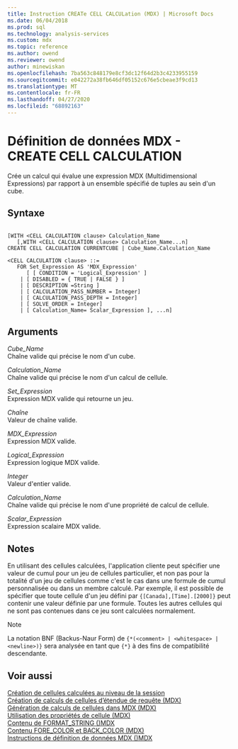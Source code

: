 ```yaml
---
title: Instruction CREATe CELL CALCULation (MDX) | Microsoft Docs
ms.date: 06/04/2018
ms.prod: sql
ms.technology: analysis-services
ms.custom: mdx
ms.topic: reference
ms.author: owend
ms.reviewer: owend
author: minewiskan
ms.openlocfilehash: 7ba563c848179e8cf3dc12f64d2b3c4233955159
ms.sourcegitcommit: e042272a38fb646df05152c676e5cbeae3f9cd13
ms.translationtype: MT
ms.contentlocale: fr-FR
ms.lasthandoff: 04/27/2020
ms.locfileid: "68892163"
---
```

# <a name="mdx-data-definition---create-cell-calculation"></a>Définition de données MDX - CREATE CELL CALCULATION


  Crée un calcul qui évalue une expression MDX (Multidimensional Expressions) par rapport à un ensemble spécifié de tuples au sein d'un cube.  
  
## <a name="syntax"></a>Syntaxe  
  
```  
  
[WITH <CELL CALCULATION clause> Calculation_Name  
   [,WITH <CELL CALCULATION clause> Calculation_Name...n]  
CREATE CELL CALCULATION CURRENTCUBE | Cube_Name.Calculation_Name   
  
<CELL CALCULATION clause> ::=  
   FOR Set_Expression AS 'MDX_Expression'   
      [ [ CONDITION = 'Logical_Expression' ]   
    | [ DISABLED = { TRUE | FALSE } ]   
    | [ DESCRIPTION =String ]   
    | [ CALCULATION_PASS_NUMBER = Integer]   
    | [ CALCULATION_PASS_DEPTH = Integer]   
    | [ SOLVE_ORDER = Integer]   
    | [ Calculation_Name= Scalar_Expression ], ...n]  
```  
  
## <a name="arguments"></a>Arguments  
 *Cube_Name*  
 Chaîne valide qui précise le nom d'un cube.  
  
 *Calculation_Name*  
 Chaîne valide qui précise le nom d'un calcul de cellule.  
  
 *Set_Expression*  
 Expression MDX valide qui retourne un jeu.  
  
 *Chaîne*  
 Valeur de chaîne valide.  
  
 *MDX_Expression*  
 Expression MDX valide.  
  
 *Logical_Expression*  
 Expression logique MDX valide.  
  
 *Integer*  
 Valeur d'entier valide.  
  
 *Calculation_Name*  
 Chaîne valide qui précise le nom d'une propriété de calcul de cellule.  
  
 *Scalar_Expression*  
 Expression scalaire MDX valide.  
  
## <a name="remarks"></a>Notes  
 En utilisant des cellules calculées, l'application cliente peut spécifier une valeur de cumul pour un jeu de cellules particulier, et non pas pour la totalité d'un jeu de cellules comme c'est le cas dans une formule de cumul personnalisée ou dans un membre calculé. Par exemple, il est possible de spécifier que toute cellule d'un jeu défini par `{[Canada],[Time].[2000]}` peut contenir une valeur définie par une formule. Toutes les autres cellules qui ne sont pas contenues dans ce jeu sont calculées normalement.  
  
> [!NOTE]  
>  La notation BNF (Backus-Naur Form) de `{*(<comment> | <whitespace> | <newline>)}` sera analysée en tant que `{*}` à des fins de compatibilité descendante.  
  
## <a name="see-also"></a>Voir aussi  
 [Création de cellules calculées au niveau de la session](https://docs.microsoft.com/analysis-services/multidimensional-models/mdx/mdx-cell-calculations-session-scoped-calculated-cells)   
 [Création de calculs de cellules d’étendue de requête &#40;MDX&#41;](https://docs.microsoft.com/analysis-services/multidimensional-models/mdx/mdx-cell-calculations-query-scoped-cell-calculations)   
 [Génération de calculs de cellules dans MDX &#40;MDX&#41;](https://docs.microsoft.com/analysis-services/multidimensional-models/mdx/mdx-cell-calculations-build-cell-calculations)   
 [Utilisation des propriétés de cellule &#40;MDX&#41;](https://docs.microsoft.com/analysis-services/multidimensional-models/mdx/mdx-cell-properties-using-cell-properties)   
 [Contenu de FORMAT_STRING &#40;&#41;MDX](https://docs.microsoft.com/analysis-services/multidimensional-models/mdx/mdx-cell-properties-format-string-contents)   
 [Contenu FORE_COLOR et BACK_COLOR &#40;MDX&#41;](https://docs.microsoft.com/analysis-services/multidimensional-models/mdx/mdx-cell-properties-fore-color-and-back-color-contents)   
 [Instructions de définition de données MDX &#40;&#41;MDX](../mdx/mdx-data-definition-statements-mdx.md)  
  
  
